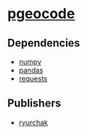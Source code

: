 # [pgeocode](https://pypi.org/project/pgeocode)

## Dependencies
- [numpy](packages/n/numpy.md)
- [pandas](packages/p/pandas.md)
- [requests](packages/r/requests.md)



## Publishers
- [ryurchak](https://pypi.org/user/ryurchak)

